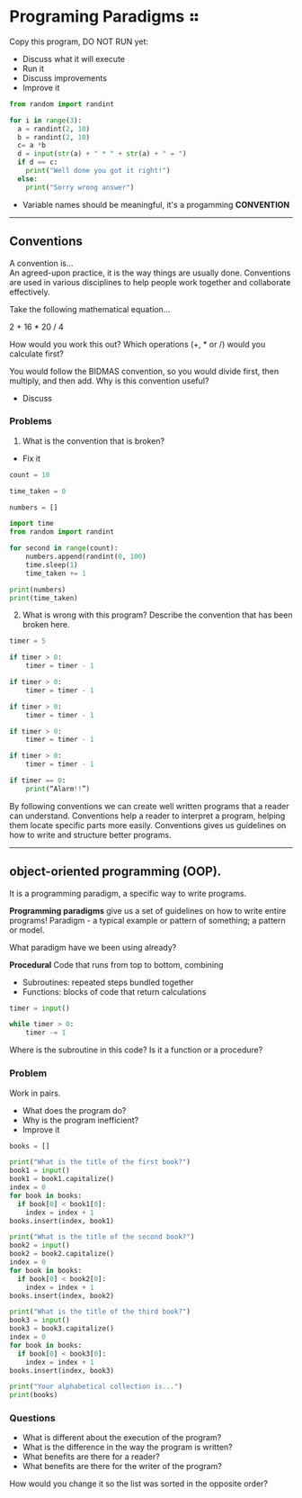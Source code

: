 # Programing Paradigms ⠶


Copy this program, DO NOT RUN yet:
- Discuss what it will execute
- Run it
- Discuss improvements
- Improve it

```python
from random import randint

for i in range(3):
  a = randint(2, 10)
  b = randint(2, 10)
  c= a *b
  d = input(str(a) + " * " + str(a) + " = ")
  if d == c:
    print("Well done you got it right!")
  else:
    print("Sorry wrong answer")

```


- Variable names should be meaningful, it's a
  progamming **CONVENTION**

---

## Conventions

A convention is…     
An agreed-upon practice, it is the way things are usually done.
Conventions are used in various disciplines to help people work together and collaborate effectively.

Take the following mathematical equation… 

2 + 16 * 20 / 4

How would you work this out?
Which operations (+, * or /) would you calculate first?



You would follow the BIDMAS convention, so you would divide first, then multiply, and then add. 
Why is this convention useful?

- Discuss


### Problems


1) What is the convention that is broken?
- Fix it
```python
count = 10

time_taken = 0 

numbers = []

import time
from random import randint

for second in range(count):
    numbers.append(randint(0, 100)
    time.sleep(1)
    time_taken += 1

print(numbers)
print(time_taken)
```

2) What is wrong with this program?
Describe the convention that has been broken here.
```python
timer = 5

if timer > 0:
    timer = timer - 1

if timer > 0:
    timer = timer - 1

if timer > 0:
    timer = timer - 1

if timer > 0:
    timer = timer - 1

if timer > 0:
    timer = timer - 1

if timer == 0:
    print(“Alarm!!”)
```

By following conventions we can create well written programs that a reader can understand. 
Conventions help a reader to interpret a program, helping them locate specific parts more easily.
Conventions gives us guidelines on how to write and structure better programs.

---
## object-oriented programming (OOP). 
It is a programming paradigm, a specific way to write programs.

**Programming paradigms** give us a set of guidelines on how to write entire programs!
Paradigm - a typical example or pattern of something; a pattern or model.

What paradigm have we been using already?    

**Procedural**
Code that runs from top to bottom, combining    
- Subroutines: repeated steps bundled together
- Functions: blocks of code that return calculations

```python
timer = input()

while timer > 0:
    timer -= 1
```
Where is the subroutine in this code?
Is it a function or a procedure?


### Problem
Work in pairs. 
- What does the program do?
- Why is the program inefficient?
- Improve it


```python
books = []

print("What is the title of the first book?")
book1 = input()
book1 = book1.capitalize()
index = 0
for book in books:
  if book[0] < book1[0]:
    index = index + 1
books.insert(index, book1)

print("What is the title of the second book?")
book2 = input()
book2 = book2.capitalize()
index = 0
for book in books:
  if book[0] < book2[0]:
    index = index + 1
books.insert(index, book2)

print("What is the title of the third book?")
book3 = input()
book3 = book3.capitalize()
index = 0
for book in books:
  if book[0] < book3[0]:
    index = index + 1
books.insert(index, book3)

print("Your alphabetical collection is...")
print(books)
```

### Questions
- What is different about the execution of the program?     
- What is the difference in the way the program is written?     
- What benefits are there for a reader?     
- What benefits are there for the writer of the program?
    
How would you change it so the list was sorted in the opposite order?    









